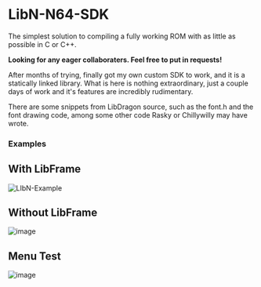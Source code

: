 # LibN-N64-SDK
The simplest solution to compiling a fully working ROM with as little as possible in C or C++.

**Looking for any eager collaboraters. Feel free to put in requests!** 

After months of trying, finally got my own custom SDK to work, and it is a statically linked library. 
What is here is nothing extraordinary, just a couple days of work and it's features are incredibly rudimentary.

There are some snippets from LibDragon source, such as the font.h and the font drawing code, among some other code Rasky or Chillywilly may have wrote.
### Examples
## With LibFrame
![LIbN-Example](https://user-images.githubusercontent.com/31579132/151407977-710cf39f-4cd8-4797-a189-cba1f2d7c9fe.png)

## Without LibFrame
![image](https://user-images.githubusercontent.com/31579132/152184181-1f0296fd-8075-4a19-9215-5497bae2e25f.png)

## Menu Test
![image](https://user-images.githubusercontent.com/31579132/153877688-b8d592cc-b6de-45be-b78e-4b2b688bfcf1.png)
